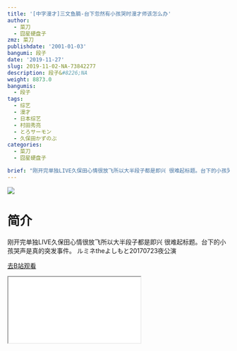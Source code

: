 ```yaml
---
title: '[中字漫才]三文鱼腩-台下忽然有小孩哭时漫才师该怎么办'
author:
  - 菜刀
  - 囧星硬盘子
zmz: 菜刀
publishdate: '2001-01-03'
bangumi: 段子
date: '2019-11-27'
slug: 2019-11-02-NA-73842277
description: 段子&#8226;NA
weight: 8873.0
bangumis:
  - 段子
tags:
  - 综艺
  - 漫才
  - 日本综艺
  - 村田秀亮
  - とろサーモン
  - 久保田かずのぶ
categories:
  - 菜刀
  - 囧星硬盘子

brief: "刚开完单独LIVE久保田心情很放飞所以大半段子都是即兴 很难起标题。台下的小孩哭声是真的突发事件。 ルミネtheよしもと20170723夜公演"
---
```

![](https://raw.githubusercontent.com/tcgriffith/owaraisite/master/static/tmpimg/cee2130ad9ede0c3dfbd03c0562ef2058c3eb908.jpg.480.jpg)
# 简介  
刚开完单独LIVE久保田心情很放飞所以大半段子都是即兴 很难起标题。台下的小孩哭声是真的突发事件。
ルミネtheよしもと20170723夜公演  

[去B站观看](https://www.bilibili.com/video/av73842277/)
<div class ="resp-container"><iframe class="testiframe" src="//player.bilibili.com/player.html?aid=73842277"", scrolling="no", allowfullscreen="true" > </iframe></div> 
